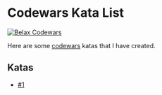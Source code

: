 # Codewars Kata List

[![Belax Codewars](https://www.codewars.com/users/Belax8/badges/large)](https://www.codewars.com/users/Belax8)

Here are some [codewars](https://www.codewars.com/r/J4C9eA) katas that I have created. 

## Katas
 * [#1](https://www.codewars.com)
